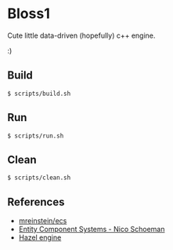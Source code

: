 # Bloss1

Cute little data-driven (hopefully) c++ engine.

:)

## Build

```
$ scripts/build.sh
```

## Run

```
$ scripts/run.sh
```

## Clean

```
$ scripts/clean.sh
```

## References

- [mreinstein/ecs](https://github.com/mreinstein/ecs)
- [Entity Component Systems - Nico Schoeman](https://www.youtube.com/watch?v=XrRPGfQ4ru0)
- [Hazel engine](https://github.com/TheCherno/Hazel)
